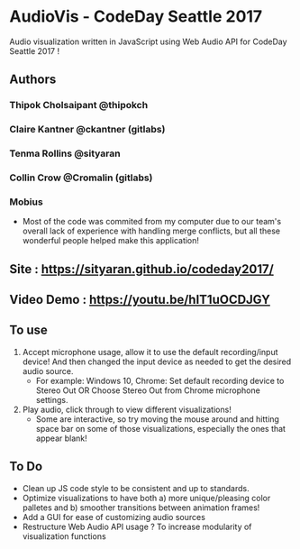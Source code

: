 # AudioVis - CodeDay Seattle 2017
Audio visualization written in JavaScript using Web Audio API for CodeDay Seattle 2017 ! 

## Authors
### Thipok Cholsaipant @thipokch
### Claire Kantner @ckantner (gitlabs) 
### Tenma Rollins @sityaran
### Collin Crow @Cromalin (gitlabs) 
### Mobius  
* Most of the code was commited from my computer due to our team's overall lack of experience with handling merge conflicts, but all these wonderful people helped make this application!

## Site : https://sityaran.github.io/codeday2017/

## Video Demo : https://youtu.be/hIT1uOCDJGY

## To use 
1. Accept microphone usage, allow it to use the default recording/input device! And then changed the input device as needed to get the desired audio source.
	- For example: Windows 10, Chrome: Set default recording device to Stereo Out OR Choose Stereo Out from Chrome microphone settings.
2. Play audio, click through to view different visualizations! 
	- Some are interactive, so try moving the mouse around and hitting space bar on some of those visualizations, especially the ones that appear blank!
    
## To Do
- Clean up JS code style to be consistent and up to standards.
- Optimize visualizations to have both a) more unique/pleasing color palletes and b) smoother transitions between animation frames!
- Add a GUI for ease of customizing audio sources
- Restructure Web Audio API usage ? To increase modularity of visualization functions
